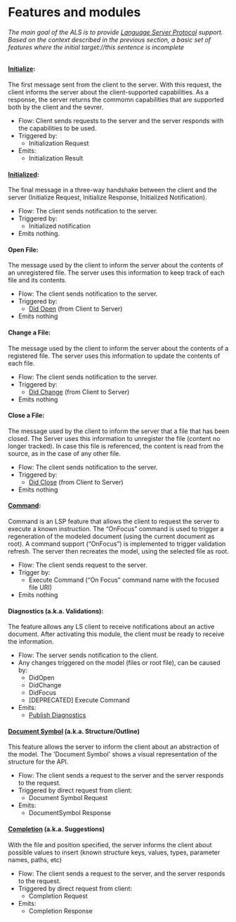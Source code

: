 # Features and modules

###### The main goal of the ALS is to provide [Language Server Protocol](https://microsoft.github.io/language-server-protocol/) support.  Based on the context described in the previous section, a basic set of features where the initial target://this sentence is incomplete
#### [Initialize](https://microsoft.github.io/language-server-protocol/specification#initialize):
The first message sent from the client to the server. With this request, the client informs the server about the client-supported capabilities. As a response, the server returns the commomn capabilities that are supported both by the client and the sevrer.
+ Flow: Client sends requests to the server and the server responds with the capabilities to be used.
+ Triggered by:
  + Initialization Request
+ Emits:
  + Initialization Result

#### [Initialized](https://microsoft.github.io/language-server-protocol/specification#initialized):
The final message in a three-way handshake between the client and the server (Initialize Request, Initialize Response, Initialized Notification).
+ Flow: The client sends notification to the server.
+ Triggered by:
  + Initialized notification
+ Emits nothing.

#### Open File:
The message used by the client to inform the server about the contents of an unregistered file.
The server uses this information to keep track of each file and its contents.
+ Flow: The client sends notification to the server.
+ Triggered by:
  + [Did Open](https://microsoft.github.io/language-server-protocol/specification#textDocument_didOpen) (from Client to Server)
+ Emits nothing

#### Change a File:
The message used by the client to inform the server about the contents of a registered file.
The server uses this information to update the contents of each file.
+ Flow: The client sends notification to the server.
+ Triggered by:
  + [Did Change](https://microsoft.github.io/language-server-protocol/specification#textDocument_didChange) (from Client to Server)
+ Emits nothing

#### Close a File:
The message used by the client to inform the server that a file that has been closed.
The Server uses this information to unregister the file (content no longer tracked). In case this file is referenced, the content is read from the source, as in the case of any other file.
+ Flow: The client sends notification to the server.
+ Triggered by:
  + [Did Close](https://microsoft.github.io/language-server-protocol/specification#textDocument_didClose) (from Client to Server)
+ Emits nothing

#### [Command](https://microsoft.github.io/language-server-protocol/specification#workspace_executeCommand):
Command is an LSP feature that allows the client to request the server to execute a known instruction. The “OnFocus” command is used to trigger a regeneration of the modeled document (using the current document as root).
A command support (“OnFocus”) is implemented to trigger validation refresh.
The server then recreates the model, using the selected file as root.
+ Flow: The client sends request to the server.
+ Trigger by:
  + Execute Command (“On Focus” command name with the focused file URI)
+ Emits nothing

#### Diagnostics (a.k.a. Validations):
The feature allows any LS client to receive notifications about an active document. After activating this module, the client must be ready to receive the information.
+ Flow: The server sends notification to the client.
+ Any changes triggered on the model (files or root file), can be caused by:
  + DidOpen
  + DidChange
  + DidFocus
  + [DEPRECATED] Execute Command<DidFocus>
+ Emits:
  + [Publish Diagnostics](https://microsoft.github.io/language-server-protocol/specification#textDocument_publishDiagnostics)


#### [Document Symbol](https://microsoft.github.io/language-server-protocol/specification#textDocument_documentSymbol) (a.k.a. Structure/Outline) 
This feature allows the server to inform the client about an abstraction of the model. The 'Document Symbol' shows a visual representation of the structure for the API.
+ Flow: The client sends a request to the server and the server responds to the request.
+ Triggered by direct request from client:
  + Document Symbol Request
+ Emits:
  + DocumentSymbol Response

#### [Completion](https://microsoft.github.io/language-server-protocol/specification#textDocument_completion) (a.k.a. Suggestions) 
With the file and position specified, the server informs the client about possible values to insert (known structure keys, values, types, parameter names, paths, etc) 
+ Flow: The client sends a request to the server, and the server responds to the request.
+ Triggered by direct request from client:
  + Completion Request
+ Emits:
  + Completion Response
